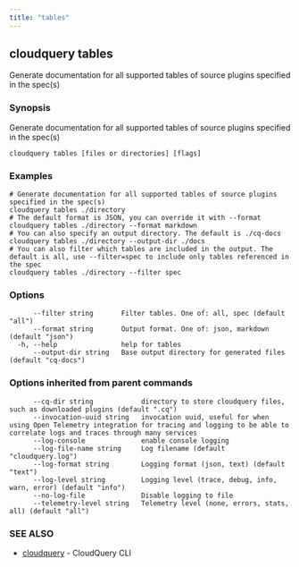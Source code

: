```yaml
---
title: "tables"
---
```

## cloudquery tables

Generate documentation for all supported tables of source plugins specified in the spec(s)

### Synopsis

Generate documentation for all supported tables of source plugins specified in the spec(s)

```
cloudquery tables [files or directories] [flags]
```

### Examples

```
# Generate documentation for all supported tables of source plugins specified in the spec(s) 
cloudquery tables ./directory
# The default format is JSON, you can override it with --format
cloudquery tables ./directory --format markdown
# You can also specify an output directory. The default is ./cq-docs
cloudquery tables ./directory --output-dir ./docs
# You can also filter which tables are included in the output. The default is all, use --filter=spec to include only tables referenced in the spec
cloudquery tables ./directory --filter spec

```

### Options

```
      --filter string       Filter tables. One of: all, spec (default "all")
      --format string       Output format. One of: json, markdown (default "json")
  -h, --help                help for tables
      --output-dir string   Base output directory for generated files (default "cq-docs")
```

### Options inherited from parent commands

```
      --cq-dir string            directory to store cloudquery files, such as downloaded plugins (default ".cq")
      --invocation-uuid string   invocation uuid, useful for when using Open Telemetry integration for tracing and logging to be able to correlate logs and traces through many services
      --log-console              enable console logging
      --log-file-name string     Log filename (default "cloudquery.log")
      --log-format string        Logging format (json, text) (default "text")
      --log-level string         Logging level (trace, debug, info, warn, error) (default "info")
      --no-log-file              Disable logging to file
      --telemetry-level string   Telemetry level (none, errors, stats, all) (default "all")
```

### SEE ALSO

* [cloudquery](/docs/reference/cli/cloudquery)	 - CloudQuery CLI

